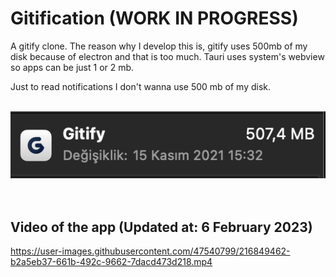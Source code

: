 # Gitification (WORK IN PROGRESS)

A gitify clone. The reason why I develop this is, gitify uses 500mb of my disk because of electron and that is too much. Tauri uses system's webview so apps can be just 1 or 2 mb.

 Just to read notifications I don't wanna use 500 mb of my disk.

<br>

<div align="center">
  <img width="600px" src="./images/gitify_size.png">
</div>

<br>
<br>

## Video of the app (Updated at: 6 February 2023)


https://user-images.githubusercontent.com/47540799/216849462-b2a5eb37-661b-492c-9662-7dacd473d218.mp4


